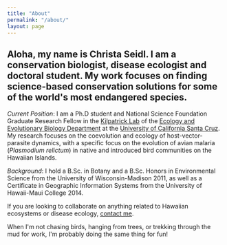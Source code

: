 ```yaml
---
title: "About"
permalink: "/about/"
layout: page
---
```

## Aloha, my name is Christa Seidl. I am a conservation biologist, disease ecologist and doctoral student. My work focuses on finding science-based conservation solutions for some of the world's most endangered species.

*Current Position*: I am a Ph.D student and National Science Foundation Graduate Research Fellow in the <a href="http://kilpatrick.eeb.ucsc.edu/">Kilpatrick Lab</a> of the <a href="https://www.eeb.ucsc.edu/">Ecology and Evolutionary Biology Department</a> at the <a href="http://www.ucsc.edu">University of California Santa Cruz</a>.  My research focuses on the coevolution and ecology of host-vector-parasite dynamics, with a specific focus on the evolution of avian malaria (<em>Plasmodium relictum</em>) in native and introduced bird communities on the Hawaiian Islands.

*Background*: I hold a B.Sc. in Botany and a B.Sc. Honors in Environmental Science from the University of Wisconsin-Madison 2011, as well as a Certificate in Geographic Information Systems from the University of Hawaii-Maui College 2014.

If you are looking to collaborate on anything related to Hawaiian ecosystems or disease ecology, <a href="http://Chriwww.christaseidl.wordpress.com/contact" target="_blank" rel="noopener">contact me</a>.

<p>When I'm not chasing birds, hanging from trees, or trekking through the mud for work, I'm probably doing the same thing for fun!</p>
